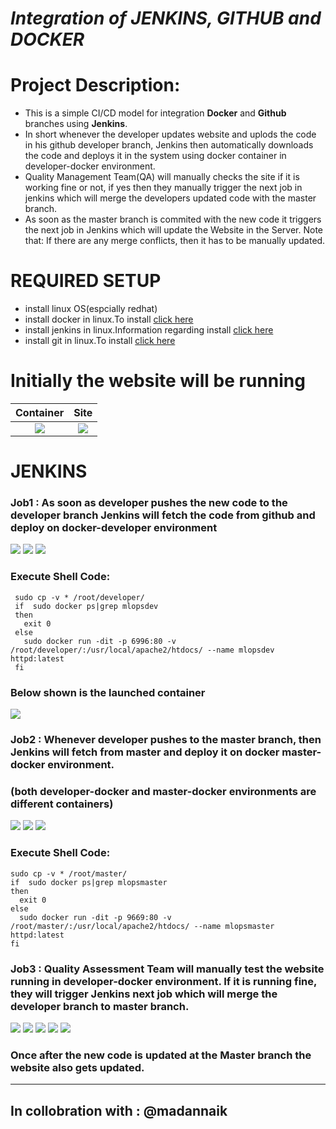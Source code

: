 
# ***Integration of JENKINS, GITHUB and DOCKER*** 

# Project Description:
- This is a simple CI/CD model for integration **Docker** and **Github** branches using **Jenkins**.
- In short whenever the developer updates website and uplods the code in his github developer branch, Jenkins then automatically downloads the code and deploys it in the system using docker container in developer-docker environment. 
- Quality Management Team(QA) will manually checks the site if it is working fine or not, if yes then they manually trigger the next job in jenkins which will merge the developers updated code with the master branch. 
- As soon as the master branch is commited with the new code it triggers the next job  in Jenkins which will update the Website in the Server.
Note that: If there are any merge conflicts, then it has to be manually updated.

# **REQUIRED SETUP**
 * install linux OS(espcially redhat) 
 * install docker in linux.To install [click here](https://docs.docker.com/engine/install/)
 * install jenkins in linux.Information regarding install [click here](https://www.jenkins.io/download/)
 * install git in linux.To install [click here](https://git-scm.com/download/linux)
 
 
# **Initially the website will be running**
Container                  |  Site
:-------------------------:|:-------------------------:
![](images/13.png)  |  ![](images/12.png)

# **JENKINS**

### Job1 : As soon as developer pushes the new code to the developer branch Jenkins will fetch the code from github and deploy on docker-developer environment
![](images/1.png)
![](images/2.png)
![](images/3.png)


### Execute Shell Code:

     sudo cp -v * /root/developer/
     if  sudo docker ps|grep mlopsdev
     then
       exit 0
     else
       sudo docker run -dit -p 6996:80 -v /root/developer/:/usr/local/apache2/htdocs/ --name mlopsdev httpd:latest
     fi

### Below shown is the launched container
![](images/rc.png)

### Job2 : Whenever developer pushes to the master branch, then Jenkins will fetch from master and deploy it on docker master-docker environment.
### (both developer-docker and master-docker environments are different containers)

![](images/4.png)
![](images/5.png)
![](images/6.png)


### Execute Shell Code:

    sudo cp -v * /root/master/
    if  sudo docker ps|grep mlopsmaster
    then
      exit 0
    else
      sudo docker run -dit -p 9669:80 -v /root/master/:/usr/local/apache2/htdocs/ --name mlopsmaster httpd:latest
    fi




### Job3 : Quality Assessment Team will manually test the website running in developer-docker environment. If it is running fine, they will trigger Jenkins next job which will merge the developer branch to master branch.

![](images/7.png)
![](images/8.png)
![](images/9.png)
![](images/10.png)
![](images/11.png)

### Once after the new code is updated at the Master branch the website also gets updated.



---

## In collobration with : @madannaik

